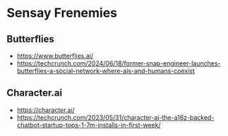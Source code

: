 # Sensay Frenemies

## Butterflies

* https://www.butterflies.ai/
* https://techcrunch.com/2024/06/18/former-snap-engineer-launches-butterflies-a-social-network-where-ais-and-humans-coexist

## Character.ai

* https://character.ai/
* https://techcrunch.com/2023/05/31/character-ai-the-a16z-backed-chatbot-startup-tops-1-7m-installs-in-first-week/
